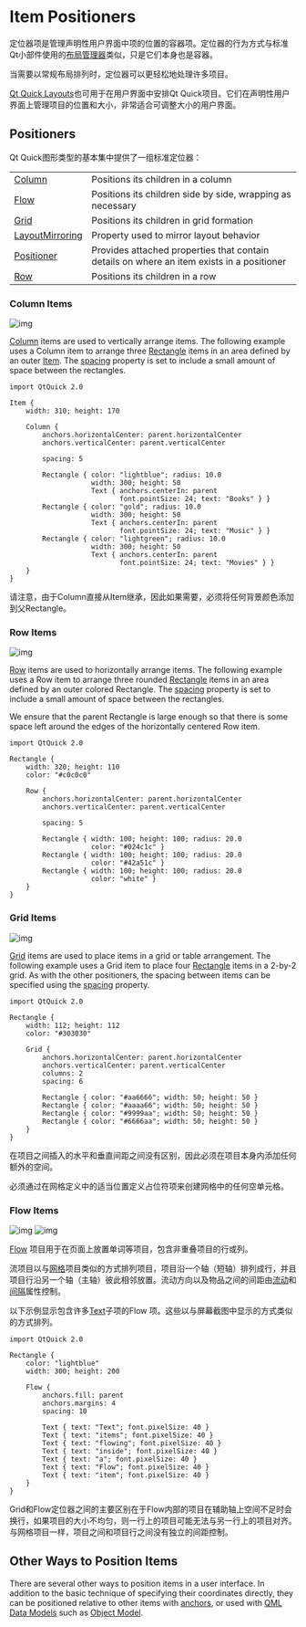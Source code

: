 # Item Positioners



定位器项是管理声明性用户界面中项的位置的容器项。定位器的行为方式与标准Qt小部件使用的[布局管理器](https://doc.qt.io/qt-5/qtwidgets-index.html)类似，只是它们本身也是容器。

当需要以常规布局排列时，定位器可以更轻松地处理许多项目。

[Qt Quick Layouts](https://doc.qt.io/qt-5/qtquicklayouts-index.html)也可用于在用户界面中安排Qt Quick项目。它们在声明性用户界面上管理项目的位置和大小，非常适合可调整大小的用户界面。



## Positioners

Qt Quick图形类型的基本集中提供了一组标准定位器：

|                                                              |                                                              |
| ------------------------------------------------------------ | ------------------------------------------------------------ |
| [Column](https://doc.qt.io/qt-5/qml-qtquick-column.html)     | Positions its children in a column                           |
| [Flow](https://doc.qt.io/qt-5/qml-qtquick-flow.html)         | Positions its children side by side, wrapping as necessary   |
| [Grid](https://doc.qt.io/qt-5/qml-qtquick-grid.html)         | Positions its children in grid formation                     |
| [LayoutMirroring](https://doc.qt.io/qt-5/qml-qtquick-layoutmirroring.html) | Property used to mirror layout behavior                      |
| [Positioner](https://doc.qt.io/qt-5/qml-qtquick-positioner.html) | Provides attached properties that contain details on where an item exists in a positioner |
| [Row](https://doc.qt.io/qt-5/qml-qtquick-row.html)           | Positions its children in a row                              |



### Column Items

![img](组件定位.assets/qml-column.png)

[Column](https://doc.qt.io/qt-5/qml-qtquick-column.html) items are used to vertically arrange items. The following example uses a Column item to arrange three [Rectangle](https://doc.qt.io/qt-5/qml-qtquick-rectangle.html) items in an area defined by an outer [Item](https://doc.qt.io/qt-5/qml-qtquick-item.html). The [spacing](https://doc.qt.io/qt-5/qml-qtquick-column.html#spacing-prop) property is set to include a small amount of space between the rectangles.

```
import QtQuick 2.0

Item {
    width: 310; height: 170

    Column {
        anchors.horizontalCenter: parent.horizontalCenter
        anchors.verticalCenter: parent.verticalCenter

        spacing: 5

        Rectangle { color: "lightblue"; radius: 10.0
                    width: 300; height: 50
                    Text { anchors.centerIn: parent
                           font.pointSize: 24; text: "Books" } }
        Rectangle { color: "gold"; radius: 10.0
                    width: 300; height: 50
                    Text { anchors.centerIn: parent
                           font.pointSize: 24; text: "Music" } }
        Rectangle { color: "lightgreen"; radius: 10.0
                    width: 300; height: 50
                    Text { anchors.centerIn: parent
                           font.pointSize: 24; text: "Movies" } }
    }
}
```

请注意，由于Column直接从Item继承，因此如果需要，必须将任何背景颜色添加到父Rectangle。



### Row Items

![img](组件定位.assets/qml-row.png)

[Row](https://doc.qt.io/qt-5/qml-qtquick-row.html) items are used to horizontally arrange items. The following example uses a Row item to arrange three rounded [Rectangle](https://doc.qt.io/qt-5/qml-qtquick-rectangle.html) items in an area defined by an outer colored Rectangle. The [spacing](https://doc.qt.io/qt-5/qml-qtquick-row.html#spacing-prop) property is set to include a small amount of space between the rectangles.

We ensure that the parent Rectangle is large enough so that there is some space left around the edges of the horizontally centered Row item.

```
import QtQuick 2.0

Rectangle {
    width: 320; height: 110
    color: "#c0c0c0"

    Row {
        anchors.horizontalCenter: parent.horizontalCenter
        anchors.verticalCenter: parent.verticalCenter

        spacing: 5

        Rectangle { width: 100; height: 100; radius: 20.0
                    color: "#024c1c" }
        Rectangle { width: 100; height: 100; radius: 20.0
                    color: "#42a51c" }
        Rectangle { width: 100; height: 100; radius: 20.0
                    color: "white" }
    }
}
```



### Grid Items

![img](组件定位.assets/qml-grid-spacing.png)

[Grid](https://doc.qt.io/qt-5/qml-qtquick-grid.html) items are used to place items in a grid or table arrangement. The following example uses a Grid item to place four [Rectangle](https://doc.qt.io/qt-5/qml-qtquick-rectangle.html) items in a 2-by-2 grid. As with the other positioners, the spacing between items can be specified using the [spacing](https://doc.qt.io/qt-5/qml-qtquick-grid.html#spacing-prop) property.

```
import QtQuick 2.0

Rectangle {
    width: 112; height: 112
    color: "#303030"

    Grid {
        anchors.horizontalCenter: parent.horizontalCenter
        anchors.verticalCenter: parent.verticalCenter
        columns: 2
        spacing: 6

        Rectangle { color: "#aa6666"; width: 50; height: 50 }
        Rectangle { color: "#aaaa66"; width: 50; height: 50 }
        Rectangle { color: "#9999aa"; width: 50; height: 50 }
        Rectangle { color: "#6666aa"; width: 50; height: 50 }
    }
}
```

在项目之间插入的水平和垂直间距之间没有区别，因此必须在项目本身内添加任何额外的空间。

必须通过在网格定义中的适当位置定义占位符项来创建网格中的任何空单元格。



### Flow Items

![img](组件定位.assets/qml-flow-text1.png) ![img](组件定位.assets/qml-flow-text2.png)

[Flow](https://doc.qt.io/qt-5/qml-qtquick-flow.html) 项目用于在页面上放置单词等项目，包含非重叠项目的行或列。

流项目以与[网格](https://doc.qt.io/qt-5/qml-qtquick-grid.html)项目类似的方式排列项目，项目沿一个轴（短轴）排列成行，并且项目行沿另一个轴（主轴）彼此相邻放置。流动方向以及物品之间的间距由[流动](https://doc.qt.io/qt-5/qml-qtquick-flow.html#flow-prop)和[间隔](https://doc.qt.io/qt-5/qml-qtquick-flow.html#spacing-prop)属性控制。

以下示例显示包含许多[Text](https://doc.qt.io/qt-5/qml-qtquick-text.html)子项的Flow 项。这些以与屏幕截图中显示的方式类似的方式排列。


```
import QtQuick 2.0

Rectangle {
    color: "lightblue"
    width: 300; height: 200

    Flow {
        anchors.fill: parent
        anchors.margins: 4
        spacing: 10

        Text { text: "Text"; font.pixelSize: 40 }
        Text { text: "items"; font.pixelSize: 40 }
        Text { text: "flowing"; font.pixelSize: 40 }
        Text { text: "inside"; font.pixelSize: 40 }
        Text { text: "a"; font.pixelSize: 40 }
        Text { text: "Flow"; font.pixelSize: 40 }
        Text { text: "item"; font.pixelSize: 40 }
    }
}
```

Grid和Flow定位器之间的主要区别在于Flow内部的项目在辅助轴上空间不足时会换行，如果项目的大小不均匀，则一行上的项目可能无法与另一行上的项目对齐。与网格项目一样，项目之间和项目行之间没有独立的间距控制。



## Other Ways to Position Items

There are several other ways to position items in a user interface. In addition to the basic technique of specifying their coordinates directly, they can be positioned relative to other items with [anchors](https://doc.qt.io/qt-5/qtquick-positioning-anchors.html), or used with [QML Data Models](https://doc.qt.io/qt-5/qtquick-modelviewsdata-modelview.html#qml-data-models) such as [Object Model](https://doc.qt.io/qt-5/qtquick-modelviewsdata-modelview.html#object-model).